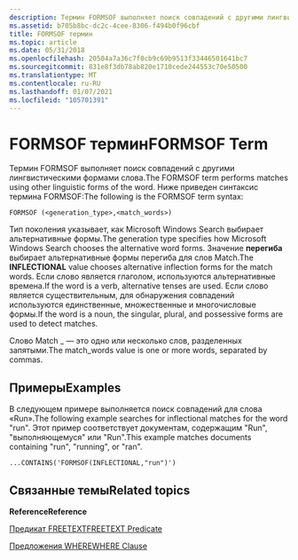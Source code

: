 ```yaml
---
description: Термин FORMSOF выполняет поиск совпадений с другими лингвистическими формами слова.
ms.assetid: b705b8bc-dc2c-4cee-8306-f494b0f96cbf
title: FORMSOF термин
ms.topic: article
ms.date: 05/31/2018
ms.openlocfilehash: 20504a7a36c7f0cb9c69b9513f33446501641bc7
ms.sourcegitcommit: 831e8f3db78ab820e1710cede244553c70e50500
ms.translationtype: MT
ms.contentlocale: ru-RU
ms.lasthandoff: 01/07/2021
ms.locfileid: "105701391"
---
```

# <a name="formsof-term"></a><span data-ttu-id="1cd96-103">FORMSOF термин</span><span class="sxs-lookup"><span data-stu-id="1cd96-103">FORMSOF Term</span></span>

<span data-ttu-id="1cd96-104">Термин FORMSOF выполняет поиск совпадений с другими лингвистическими формами слова.</span><span class="sxs-lookup"><span data-stu-id="1cd96-104">The FORMSOF term performs matches using other linguistic forms of the word.</span></span> <span data-ttu-id="1cd96-105">Ниже приведен синтаксис термина FORMSOF:</span><span class="sxs-lookup"><span data-stu-id="1cd96-105">The following is the FORMSOF term syntax:</span></span>


```
FORMSOF (<generation_type>,<match_words>)
```



<span data-ttu-id="1cd96-106">Тип поколения указывает, как Microsoft Windows Search выбирает альтернативные формы.</span><span class="sxs-lookup"><span data-stu-id="1cd96-106">The generation type specifies how Microsoft Windows Search chooses the alternative word forms.</span></span> <span data-ttu-id="1cd96-107">Значение **перегиба** выбирает альтернативные формы перегиба для слов Match.</span><span class="sxs-lookup"><span data-stu-id="1cd96-107">The **INFLECTIONAL** value chooses alternative inflection forms for the match words.</span></span> <span data-ttu-id="1cd96-108">Если слово является глаголом, используются альтернативные времена.</span><span class="sxs-lookup"><span data-stu-id="1cd96-108">If the word is a verb, alternative tenses are used.</span></span> <span data-ttu-id="1cd96-109">Если слово является существительным, для обнаружения совпадений используются единственные, множественные и многочисловые формы.</span><span class="sxs-lookup"><span data-stu-id="1cd96-109">If the word is a noun, the singular, plural, and possessive forms are used to detect matches.</span></span>

<span data-ttu-id="1cd96-110">Слово Match \_ — это одно или несколько слов, разделенных запятыми.</span><span class="sxs-lookup"><span data-stu-id="1cd96-110">The match\_words value is one or more words, separated by commas.</span></span>

## <a name="examples"></a><span data-ttu-id="1cd96-111">Примеры</span><span class="sxs-lookup"><span data-stu-id="1cd96-111">Examples</span></span>

<span data-ttu-id="1cd96-112">В следующем примере выполняется поиск совпадений для слова «Run».</span><span class="sxs-lookup"><span data-stu-id="1cd96-112">The following example searches for inflectional matches for the word "run".</span></span> <span data-ttu-id="1cd96-113">Этот пример соответствует документам, содержащим "Run", "выполняющемуся" или "Run".</span><span class="sxs-lookup"><span data-stu-id="1cd96-113">This example matches documents containing "run", "running", or "ran".</span></span>


```
...CONTAINS('FORMSOF(INFLECTIONAL,"run")')
```



## <a name="related-topics"></a><span data-ttu-id="1cd96-114">Связанные темы</span><span class="sxs-lookup"><span data-stu-id="1cd96-114">Related topics</span></span>

<dl> <dt>

<span data-ttu-id="1cd96-115">**Reference**</span><span class="sxs-lookup"><span data-stu-id="1cd96-115">**Reference**</span></span>
</dt> <dt>

[<span data-ttu-id="1cd96-116">Предикат FREETEXT</span><span class="sxs-lookup"><span data-stu-id="1cd96-116">FREETEXT Predicate</span></span>](-search-sql-freetext.md)
</dt> <dt>

[<span data-ttu-id="1cd96-117">Предложения WHERE</span><span class="sxs-lookup"><span data-stu-id="1cd96-117">WHERE Clause</span></span>](-search-sql-where.md)
</dt> </dl>

 

 




